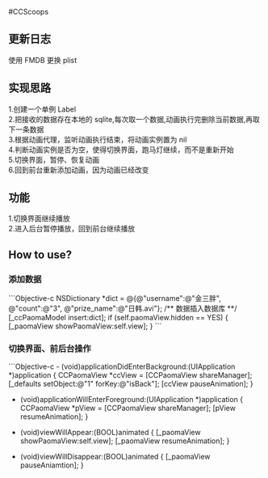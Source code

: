 #CCScoops
<h2>更新日志</h2>
使用 FMDB 更换 plist<br>
<h2>实现思路</h2>
1.创建一个单例 Label</br>
2.把接收的数据存在本地的 sqlite,每次取一个数据,动画执行完删除当前数据,再取下一条数据</br>
3.根据动画代理，监听动画执行结束，将动画实例置为 nil</br>
4.判断动画实例是否为空，使得切换界面，跑马灯继续，而不是重新开始</br>
5.切换界面，暂停、恢复动画</br>
6.回到前台重新添加动画，因为动画已经改变</br>
<h2>功能</h2>
1.切换界面继续播放</br>
2.进入后台暂停播放，回到前台继续播放</br>
<h2>How to use?</h2>
<h3>添加数据</h3>
```Objective-c
    NSDictionary *dict = @{@"username":@"金三胖",
                           @"count":@"3",
                           @"prize_name":@"日韩.avi"};
    /** 数据插入数据库 **/
    [_ccPaomaModel insert:dict];
    if (self.paomaView.hidden == YES) {
        [_paomaView showPaomaView:self.view];
    }
```
<h3>切换界面、前后台操作</h3>
```Objective-c
- (void)applicationDidEnterBackground:(UIApplication *)application {
    CCPaomaView *ccView = [CCPaomaView shareManager];
    [_defaults setObject:@"1" forKey:@"isBack"];
    [ccView pauseAnimation];
}

- (void)applicationWillEnterForeground:(UIApplication *)application {
    CCPaomaView *pView = [CCPaomaView shareManager];
    [pView resumeAnimation];
}

- (void)viewWillAppear:(BOOL)animated {
        [_paomaView showPaomaView:self.view];
        [_paomaView resumeAnimation];
}

- (void)viewWillDisappear:(BOOL)animated {
        [_paomaView pauseAniamtion];
}
```
